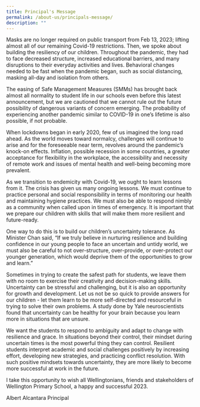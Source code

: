 ```yaml
---
title: Principal's Message
permalink: /about-us/principals-message/
description: ""
---
```

Masks are no longer required on public transport from Feb 13, 2023; lifting almost all of our remaining Covid-19 restrictions. Then, we spoke about building the resiliency of our children. Throughout the pandemic, they had to face decreased structure, increased educational barriers, and many disruptions to their everyday activities and lives. Behavioral changes needed to be fast when the pandemic began, such as social distancing, masking all-day and isolation from others.

The easing of Safe Management Measures (SMMs) has brought back almost all normality to student life in our schools even before this latest announcement, but we are cautioned that we cannot rule out the future possibility of dangerous variants of concern emerging. The probability of experiencing another pandemic similar to COVID-19 in one’s lifetime is also possible, if not probable.

When lockdowns began in early 2020, few of us imagined the long road ahead. As the world moves toward normalcy, challenges will continue to arise and for the foreseeable near term, revolves around the pandemic’s knock-on effects. Inflation, possible recession in some countries, a greater acceptance for flexibility in the workplace, the accessibility and necessity of remote work and issues of mental health and well-being becoming more prevalent.

As we transition to endemicity with Covid-19, we ought to learn lessons from it. The crisis has given us many ongoing lessons. We must continue to practice personal and social responsibility in terms of monitoring our health and maintaining hygiene practices. We must also be able to respond nimbly as a community when called upon in times of emergency. It is important that we prepare our children with skills that will make them more resilient and future-ready.

One way to do this is to build our children’s uncertainty tolerance. As Minister Chan said, “If we truly believe in nurturing resilience and building confidence in our young people to face an uncertain and untidy world, we must also be careful to not over-structure, over-provide, or over-protect our younger generation, which would deprive them of the opportunities to grow and learn.”

Sometimes in trying to create the safest path for students, we leave them with no room to exercise their creativity and decision-making skills. Uncertainty can be stressful and challenging, but it is also an opportunity for growth and development. Let us not be so quick to provide answers for our children - let them learn to be more self-directed and resourceful in trying to solve their own problems. A study done by Yale neuroscientists found that uncertainty can be healthy for your brain because you learn more in situations that are unsure.  

We want the students to respond to ambiguity and adapt to change with resilience and grace. In situations beyond their control, their mindset during uncertain times is the most powerful thing they can control. Resilient students interpret academic and social challenges positively by increasing effort, developing new strategies, and practicing conflict resolution. With such positive mindsets towards uncertainty, they are more likely to become more successful at work in the future.

I take this opportunity to wish all Wellingtonians, friends and stakeholders of Wellington Primary School, a happy and successful 2023.


Albert Alcantara
Principal